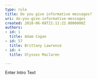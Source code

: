 ```yaml
---
type: rule
title: Do you give informative messages?
uri: do-you-give-informative-messages
created: 2018-06-08T21:11:22.0000000Z
authors:
- id: 1
  title: Adam Cogan
- id: 57
  title: Brittany Lawrence
- id: 4
  title: Ulysses Maclaren

---
```




<span class='intro'> Enter Intro Text </span>




